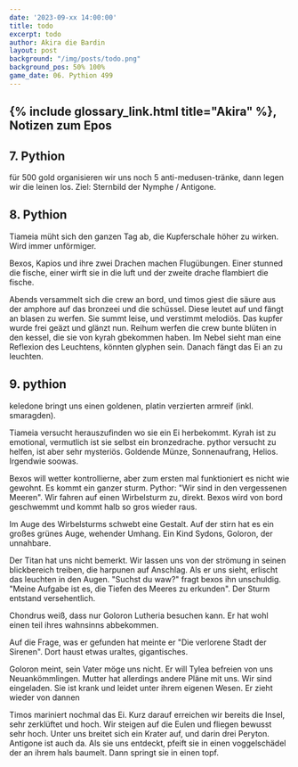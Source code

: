```yaml
---
date: '2023-09-xx 14:00:00'
title: todo
excerpt: todo
author: Akira die Bardin
layout: post
background: "/img/posts/todo.png"
background_pos: 50% 100%
game_date: 06. Pythion 499
---
```


<div class="rhyme">
  <blockquote>

  </blockquote>
</div>

## {% include glossary_link.html title="Akira" %}, Notizen zum Epos

## 7. Pythion

für 500 gold organisieren wir uns noch 5 anti-medusen-tränke, dann legen wir die leinen los. Ziel: Sternbild der Nymphe / Antigone.

## 8. Pythion

Tiameia müht sich den ganzen Tag ab, die Kupferschale höher zu wirken. Wird immer unförmiger.

Bexos, Kapios und ihre zwei Drachen machen Flugübungen. Einer stunned die fische, einer wirft sie in die luft und der zweite drache flambiert die fische.

Abends versammelt sich die crew an bord, und timos giest die säure aus der amphore auf das bronzeei und die schüssel. Diese leutet auf und fängt an blasen zu werfen. Sie summt leise, und verstimmt melodiös. Das kupfer wurde frei geäzt und glänzt nun. 
Reihum werfen die crew bunte blüten in den kessel, die sie von kyrah gbekommen haben. Im Nebel sieht man eine Reflexion des Leuchtens, könnten glyphen sein. Danach fängt das Ei an zu leuchten. 

<!-- In 7 tagen schlüpft mein drache, am 15. volkion -->

## 9. pythion
keledone bringt uns einen goldenen, platin verzierten armreif (inkl. smaragden).

Tiameia versucht herauszufinden wo sie ein Ei herbekommt. Kyrah ist zu emotional, vermutlich ist sie selbst ein bronzedrache.
pythor versucht zu helfen, ist aber sehr mysteriös. Goldende Münze, Sonnenaufrang, Helios. Irgendwie soowas.

Bexos will wetter kontrollierne, aber zum ersten mal funktioniert es nicht wie gewohnt. Es kommt ein ganzer sturm. Pythor: "Wir sind in den vergessenen Meeren". Wir fahren auf einen Wirbelsturm zu, direkt. Bexos wird von bord geschwemmt und kommt halb so gros wieder raus.

Im Auge des Wirbelsturms schwebt eine Gestalt. Auf der stirn hat es ein großes grünes Auge, wehender Umhang. Ein Kind Sydons, Goloron, der unnahbare.

<!-- bild goloron -->

Der Titan hat uns nicht bemerkt. Wir lassen uns von der strömung in seinen blickbereich treiben, die harpunen auf Anschlag. Als er uns sieht, erlischt das leuchten in den Augen. "Suchst du waw?" fragt bexos ihn unschuldig. "Meine Aufgabe ist es, die Tiefen des Meeres zu erkunden". Der Sturm entstand versehentlich.

Chondrus weiß, dass nur Goloron Lutheria besuchen kann. Er hat wohl einen teil ihres wahnsinns abbekommen.

Auf die Frage, was er gefunden hat meinte er "Die verlorene Stadt der Sirenen". Dort haust etwas uraltes, gigantisches.

Goloron meint, sein Vater möge uns nicht. Er will Tylea befreien von uns Neuankömmlingen. Mutter hat allerdings andere Pläne mit uns. Wir sind eingeladen. Sie ist krank und leidet unter ihrem eigenen Wesen. 
Er zieht wieder von dannen

Timos mariniert nochmal das Ei. Kurz darauf erreichen wir bereits die Insel, sehr zerklüftet und hoch. Wir steigen auf die Eulen und fliegen bewusst sehr hoch. Unter uns breitet sich ein Krater auf, und darin drei Peryton. Antigone ist auch da. Als sie uns entdeckt, pfeift sie in einen voggelschädel der an ihrem hals baumelt. Dann springt sie in einen topf.

<!-- Bild Peryton -->

<!--
Die Amazonen sind mit der Halbinsel Aresia in Verbindung, 
der Minotaure Zakroth der Wahnsinnige will seine Volksgenossen in Mytros befreien.
pythor und hexia, grüner drache, hängen zusammen
Narsus für viele aresianer ein spielzeug der königin.
Im Gedicht der Schicksale könnte das Sternbild des Schmieds gemeint sein
Helios hat auch Gefallen an den Gyganen gefunden

Unser Herausforderer Zakroth ist verdächtig alt. Laut Kefer kann er gut mit seinen Hörnern kämpfen. Kann sich vlt. in stier verwandeln - besonders schrecklich bei Zakroth. Er gilt oft als Verrückt, hat eine Festung bzw. Gefängnis.

(Chondrus erzählt uns, beim "träumer", also der richtung ohne sterne, finden wir die nether seee)
-->
